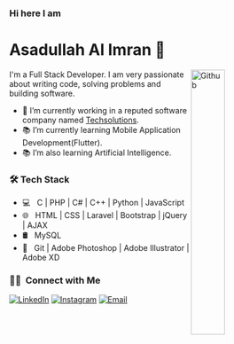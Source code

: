 <h3>Hi here I am </h3>
<h1>Asadullah Al Imran 👋</h1> 
<img width="35%" align="right" alt="Github" src="https://user-images.githubusercontent.com/48678280/88862734-4903af80-d201-11ea-968b-9c939d88a37c.gif" />

I'm a Full Stack Developer. I am very passionate about writing code, solving problems and building software.

- 🔭 I’m currently working in a reputed software company named <a href="https://techsolutionsbd.com/">Techsolutions</a>.
- 📚 I’m currently learning Mobile Application Development(Flutter).
- 📚 I’m also learning Artificial Intelligence.


<h3>🛠 Tech Stack</h3>

- 💻 &nbsp; C | PHP | C# | C++ | Python | JavaScript
- 🌐 &nbsp; HTML | CSS | Laravel | Bootstrap | jQuery | AJAX
- 🛢 &nbsp; MySQL
- 🔧 &nbsp; Git | Adobe Photoshop | Adobe Illustrator | Adobe XD
<h3> 🤝🏻 &nbsp;Connect with Me </h3>

<p align="center">

<a href="https://www.linkedin.com/in/asadullah-al-imran00/"><img alt="LinkedIn" src="https://img.shields.io/badge/LinkedIn-Asadullah%20Al%20Imran-blue?style=flat-square&logo=linkedin"></a>
<a href="https://www.instagram.com/_imran_aai_/"><img alt="Instagram" src="https://img.shields.io/badge/Instagram-_imran_aai_-blue?style=flat-square&logo=instagram"></a>
<a href="mailto:al.asadullah.imran@gmail.com"><img alt="Email" src="https://img.shields.io/badge/Email-al.asadullah.imran-blue?style=flat-square&logo=gmail"></a>
</p>


